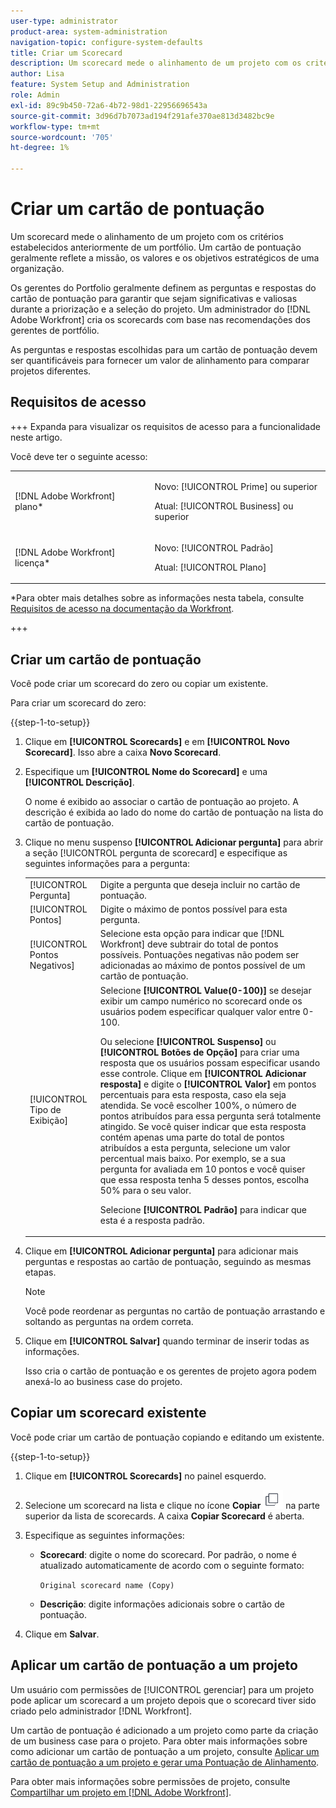 ```yaml
---
user-type: administrator
product-area: system-administration
navigation-topic: configure-system-defaults
title: Criar um Scorecard
description: Um scorecard mede o alinhamento de um projeto com os critérios estabelecidos anteriormente de um portfólio. Um scorecard geralmente reflete a missão, os valores e os objetivos estratégicos de uma organização.Os gerentes do Portfolio geralmente definem as perguntas e respostas do scorecard para garantir que elas sejam significativas e valiosas durante a priorização e a seleção do projeto. Um administrador do  [!DNL Adobe Workfront]  cria os scorecards com base nas recomendações dos gerentes de portfólio.
author: Lisa
feature: System Setup and Administration
role: Admin
exl-id: 89c9b450-72a6-4b72-98d1-22956696543a
source-git-commit: 3d96d7b7073ad194f291afe370ae813d3482bc9e
workflow-type: tm+mt
source-wordcount: '705'
ht-degree: 1%

---
```


# Criar um cartão de pontuação

<!--Audited: 01/2024-->

<!--DON'T DELETE, DRAFT OR HIDE THIS ARTICLE. IT IS LINKED TO THE PRODUCT, THROUGH THE CONTEXT SENSITIVE HELP LINKS.-->

Um scorecard mede o alinhamento de um projeto com os critérios estabelecidos anteriormente de um portfólio. Um cartão de pontuação geralmente reflete a missão, os valores e os objetivos estratégicos de uma organização.

Os gerentes do Portfolio geralmente definem as perguntas e respostas do cartão de pontuação para garantir que sejam significativas e valiosas durante a priorização e a seleção do projeto. Um administrador do [!DNL Adobe Workfront] cria os scorecards com base nas recomendações dos gerentes de portfólio.

As perguntas e respostas escolhidas para um cartão de pontuação devem ser quantificáveis para fornecer um valor de alinhamento para comparar projetos diferentes.

## Requisitos de acesso

+++ Expanda para visualizar os requisitos de acesso para a funcionalidade neste artigo.

Você deve ter o seguinte acesso:

<table style="table-layout:auto"> 
 <col> 
 <col> 
 <tbody> 
  <tr> 
   <td role="rowheader">[!DNL Adobe Workfront] plano*</td> 
   <td> <p>Novo: [!UICONTROL Prime] ou superior</p>
   <p>Atual: [!UICONTROL Business] ou superior</p> 
   </td> 
  </tr> 
  <tr> 
   <td role="rowheader">[!DNL Adobe Workfront] licença*</td> 
   <td><p>Novo: [!UICONTROL Padrão]</p>
   <p>Atual: [!UICONTROL Plano]</p>
   </td> 
  </tr> 
 </tbody> 
</table>

*Para obter mais detalhes sobre as informações nesta tabela, consulte [Requisitos de acesso na documentação da Workfront](/help/quicksilver/administration-and-setup/add-users/access-levels-and-object-permissions/access-level-requirements-in-documentation.md).

+++

## Criar um cartão de pontuação

Você pode criar um scorecard do zero ou copiar um existente.

Para criar um scorecard do zero:

{{step-1-to-setup}}

1. Clique em **[!UICONTROL Scorecards]** e em **[!UICONTROL Novo Scorecard]**. Isso abre a caixa **Novo Scorecard**.

   <!--add screen shot at unshim-->

1. Especifique um **[!UICONTROL Nome do Scorecard]** e uma **[!UICONTROL Descrição]**.

   O nome é exibido ao associar o cartão de pontuação ao projeto. A descrição é exibida ao lado do nome do cartão de pontuação na lista do cartão de pontuação.

1. Clique no menu suspenso **[!UICONTROL Adicionar pergunta]** para abrir a seção [!UICONTROL pergunta de scorecard] e especifique as seguintes informações para a pergunta:

   <table style="table-layout:auto"> 
    <col> 
    <col> 
    <tbody> 
     <tr> 
      <td role="rowheader">[!UICONTROL Pergunta]</td> 
      <td>Digite a pergunta que deseja incluir no cartão de pontuação.</td> 
     </tr> 
     <tr> 
      <td role="rowheader">[!UICONTROL Pontos]</td> 
      <td>Digite o máximo de pontos possível para esta pergunta.</td> 
     </tr> 
     <tr> 
      <td role="rowheader">[!UICONTROL Pontos Negativos]</td> 
      <td>Selecione esta opção para indicar que [!DNL Workfront] deve subtrair do total de pontos possíveis. Pontuações negativas não podem ser adicionadas ao máximo de pontos possível de um cartão de pontuação.</td> 
     </tr> 
     <tr> 
      <td role="rowheader">[!UICONTROL Tipo de Exibição]</td> 
      <td>Selecione <strong>[!UICONTROL Value(0-100)]</strong> se desejar exibir um campo numérico no scorecard onde os usuários podem especificar qualquer valor entre 0-100.<p>Ou selecione <strong>[!UICONTROL Suspenso]</strong> ou <strong>[!UICONTROL Botões de Opção]</strong> para criar uma resposta que os usuários possam especificar usando esse controle. Clique em <strong>[!UICONTROL Adicionar resposta]</strong> e digite o <strong>[!UICONTROL Valor]</strong> em pontos percentuais para esta resposta, caso ela seja atendida. Se você escolher 100%, o número de pontos atribuídos para essa pergunta será totalmente atingido. Se você quiser indicar que esta resposta contém apenas uma parte do total de pontos atribuídos a esta pergunta, selecione um valor percentual mais baixo. Por exemplo, se a sua pergunta for avaliada em 10 pontos e você quiser que essa resposta tenha 5 desses pontos, escolha 50% para o seu valor.</p>
      <p>Selecione <strong>[!UICONTROL Padrão]</strong> para indicar que esta é a resposta padrão.</strong></p>
     </tr> 
    </tbody> 
   </table>

1. Clique em **[!UICONTROL Adicionar pergunta]** para adicionar mais perguntas e respostas ao cartão de pontuação, seguindo as mesmas etapas.

   >[!NOTE]
   >
   >Você pode reordenar as perguntas no cartão de pontuação arrastando e soltando as perguntas na ordem correta.

1. Clique em **[!UICONTROL Salvar]** quando terminar de inserir todas as informações.

   Isso cria o cartão de pontuação e os gerentes de projeto agora podem anexá-lo ao business case do projeto.

## Copiar um scorecard existente

Você pode criar um cartão de pontuação copiando e editando um existente.

{{step-1-to-setup}}

1. Clique em **[!UICONTROL Scorecards]** no painel esquerdo.
1. Selecione um scorecard na lista e clique no ícone **Copiar** ![Ícone Copiar scorecard](assets/copy-scorecard-icon.png) na parte superior da lista de scorecards.
A caixa **Copiar Scorecard** é aberta.

   <!--add screen shot at unshim-->
1. Especifique as seguintes informações:

   * **Scorecard**: digite o nome do scorecard.  Por padrão, o nome é atualizado automaticamente de acordo com o seguinte formato:

     `Original scorecard name (Copy)`
   * **Descrição**: digite informações adicionais sobre o cartão de pontuação.
1. Clique em **Salvar**.

## Aplicar um cartão de pontuação a um projeto

Um usuário com permissões de [!UICONTROL gerenciar] para um projeto pode aplicar um scorecard a um projeto depois que o scorecard tiver sido criado pelo administrador [!DNL Workfront].

Um cartão de pontuação é adicionado a um projeto como parte da criação de um business case para o projeto. Para obter mais informações sobre como adicionar um cartão de pontuação a um projeto, consulte [Aplicar um cartão de pontuação a um projeto e gerar uma Pontuação de Alinhamento](../../../manage-work/projects/define-a-business-case/apply-scorecard-to-project-to-generate-alignment-score.md).

Para obter mais informações sobre permissões de projeto, consulte [Compartilhar um projeto em [!DNL Adobe Workfront]](../../../workfront-basics/grant-and-request-access-to-objects/share-a-project.md).


